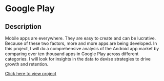 <h1>Google Play</h1>

<h2>Description</h2>
<p>Mobile apps are everywhere. They are easy to create and can be lucrative. Because of these two factors, more and more apps are being developed. In this project, I will do a comprehensive analysis of the Android app market by comparing over ten thousand apps in Google Play across different categories. I will look for insights in the data to devise strategies to drive growth and retention.</p>
<p><a href="google_play_store.ipynb">Click here to view project</a></p>

